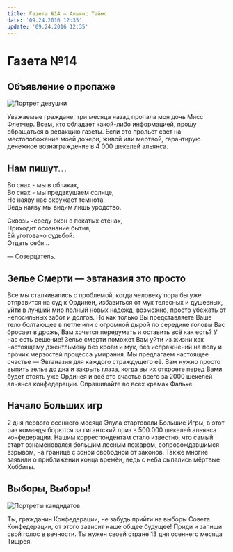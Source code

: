 ```yaml
---
title: Газета №14 — Альянс Таймс
date: '09.24.2016 12:35'
update: '09.24.2016 12:35'
---
```


# Газета №14

## Объявление о пропаже

![&#x41F;&#x43E;&#x440;&#x442;&#x440;&#x435;&#x442; &#x434;&#x435;&#x432;&#x443;&#x448;&#x43A;&#x438;](https://github.com/mairc/sardinka.gitbook/tree/fcff165558b85bcf3ef015494c038ef9d56d51f1/images/newspaper-14-1.jpg)

Уважаемые граждане, три месяца назад пропала моя дочь Мисс Флетчер. Всем, кто обладает какой-либо информацией, прошу обращаться в редакцию газеты. Если это прольет свет на местоположение моей дочери, живой или мертвой, гарантирую денежное вознаграждение в 4 000 шекелей альянса.

## Нам пишут…

Во снах - мы в облаках,  
Во снах - мы предвкушаем солнце,  
Но наяву нас окружает темнота,  
Ведь наяву мы видим лишь уродство.

Сквозь череду окон в покатых стенах,  
Приходит осознание бытия,  
Ей уготовано судьбой:  
Отдать себя…

— Созерцатель.

## Зелье Смерти — эвтаназия это просто

Все мы сталкивались с проблемой, когда человеку пора бы уже отправится на суд к Ординеи, избавиться от мук телесных и душевных, уйти в лучший мир полный новых надежд, возможно, просто убежать от непосильных забот и долгов. Но как только Вы представляете Ваше тело болтающее в петле или с огромной дырой по середине головы Вас бросает в дрожь, Вам хочется передумать и оставить всё как есть? У нас есть решение! Зелье смерти поможет Вам уйти из жизни как настоящему джентльмену без крови и мук, без испражнений на полу и прочих мерзостей процесса умирания. Мы предлагаем настоящее счастье — Эвтаназия для каждого страждущего её. Вам нужно просто выпить зелье до дна и закрыть глаза, когда вы их откроете перед Вами будет стоять уже Ординея и всё это счастье всего за 2000 шекелей альянса конфедерации. Спрашивайте во всех храмах Фальке.

## Начало Больших игр

2 дня первого осеннего месяца Элула стартовали Большие Игры, в этот раз команды борются за гигантский приз в 500 000 шекелей альянса конфедерации. Нашим корреспондентам стало известно, что самый старт ознаменовался большим лесным пожаром, сопровождавшимся взрывом, на границе с зоной свободной от законов. Также многие заявили о приближении конца времён, ведь с неба сыпались мёртвые Хоббиты.

## Выборы, Выборы!

![&#x41F;&#x43E;&#x440;&#x442;&#x440;&#x435;&#x442;&#x44B; &#x43A;&#x430;&#x43D;&#x434;&#x438;&#x434;&#x430;&#x442;&#x43E;&#x432;](https://github.com/mairc/sardinka.gitbook/tree/fcff165558b85bcf3ef015494c038ef9d56d51f1/images/newspaper-14-2.jpg)

Ты, гражданин Конфедерации, не забудь прийти на выборы Совета Конфедерации, от этого зависит наше общее будущее! Приди и запиши свой голос в вечности. Ты нужен своей стране 13 дня осеннего месяца Тишрея.

